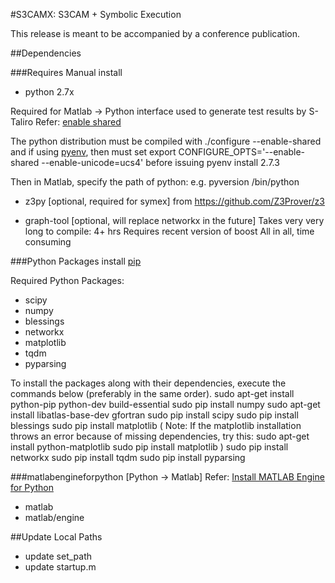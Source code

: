 #S3CAMX: S3CAM + Symbolic Execution

This release is meant to be accompanied by a conference publication.

##Dependencies

###Requires Manual install

- python 2.7x

Required for Matlab -> Python interface used to generate test results by S-Taliro
Refer: [enable shared](https://www.mathworks.com/help/matlab/matlab_external/undefined-variable-py-or-function-py-command.html#buialof-67)

The python distribution must be compiled with 
./configure --enable-shared 
and if using [pyenv](https://github.com/yyuu/pyenv), then must set 
export CONFIGURE\_OPTS='--enable-shared --enable-unicode=ucs4'
before issuing
pyenv install 2.7.3

Then in Matlab, specify the path of python: e.g. pyversion <path>/bin/python


- z3py [optional, required for symex] 
  from https://github.com/Z3Prover/z3

- graph-tool  [optional, will replace networkx in the future]
  Takes very very long to compile: 4+ hrs
  Requires recent version of boost
  All in all, time consuming


###Python Packages
install [pip](https://bootstrap.pypa.io/get-pip.py)

Required Python Packages:
- scipy
- numpy
- blessings
- networkx
- matplotlib
- tqdm
- pyparsing

To install the packages along with their dependencies, execute the commands below (preferably in the same order).
sudo apt-get install python-pip python-dev build-essential
sudo pip install numpy
sudo apt-get install libatlas-base-dev gfortran
sudo pip install scipy
sudo pip install blessings
sudo pip install matplotlib
(
Note: 
If the matplotlib installation throws an error because of missing dependencies, try this:
sudo apt-get install python-matplotlib
sudo pip install matplotlib
)
sudo pip install networkx
sudo pip install tqdm
sudo pip install pyparsing


###matlabengineforpython [Python -> Matlab]
Refer: [Install MATLAB Engine for Python](https://www.mathworks.com/help/matlab/matlab_external/install-the-matlab-engine-for-python.html)
- matlab
- matlab/engine


##Update Local Paths

- update set\_path
- update startup.m

